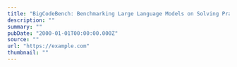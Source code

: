 ```yaml
---
title: "BigCodeBench: Benchmarking Large Language Models on Solving Practical and Challenging Programming Tasks"
description: ""
summary: ""
pubDate: "2000-01-01T00:00:00.000Z"
source: ""
url: "https://example.com"
thumbnail: ""
---
```


